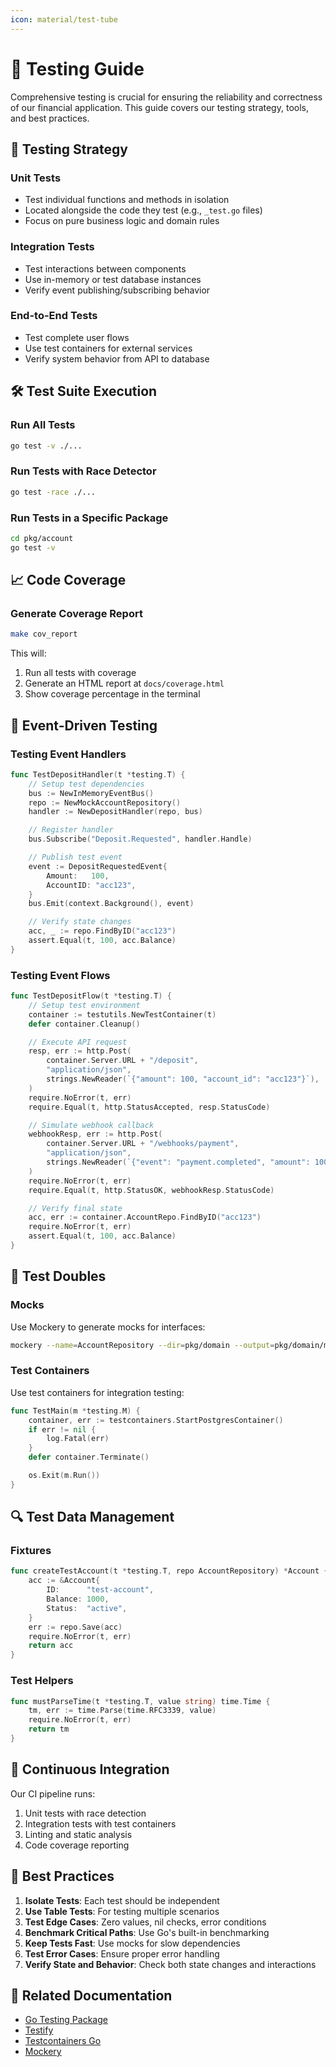 ```yaml
---
icon: material/test-tube
---
```


# 🧪 Testing Guide

Comprehensive testing is crucial for ensuring the reliability and correctness of our financial application. This guide covers our testing strategy, tools, and best practices.

## 🎯 Testing Strategy

### Unit Tests

- Test individual functions and methods in isolation
- Located alongside the code they test (e.g., `_test.go` files)
- Focus on pure business logic and domain rules

### Integration Tests

- Test interactions between components
- Use in-memory or test database instances
- Verify event publishing/subscribing behavior

### End-to-End Tests

- Test complete user flows
- Use test containers for external services
- Verify system behavior from API to database

## 🛠️ Test Suite Execution

### Run All Tests

```bash
go test -v ./...
```

### Run Tests with Race Detector

```bash
go test -race ./...
```

### Run Tests in a Specific Package

```bash
cd pkg/account
go test -v
```

## 📈 Code Coverage

### Generate Coverage Report

```bash
make cov_report
```

This will:

1. Run all tests with coverage
2. Generate an HTML report at `docs/coverage.html`
3. Show coverage percentage in the terminal

## 🔄 Event-Driven Testing

### Testing Event Handlers

```go
func TestDepositHandler(t *testing.T) {
    // Setup test dependencies
    bus := NewInMemoryEventBus()
    repo := NewMockAccountRepository()
    handler := NewDepositHandler(repo, bus)

    // Register handler
    bus.Subscribe("Deposit.Requested", handler.Handle)

    // Publish test event
    event := DepositRequestedEvent{
        Amount:   100,
        AccountID: "acc123",
    }
    bus.Emit(context.Background(), event)

    // Verify state changes
    acc, _ := repo.FindByID("acc123")
    assert.Equal(t, 100, acc.Balance)
}
```

### Testing Event Flows

```go
func TestDepositFlow(t *testing.T) {
    // Setup test environment
    container := testutils.NewTestContainer(t)
    defer container.Cleanup()

    // Execute API request
    resp, err := http.Post(
        container.Server.URL + "/deposit",
        "application/json",
        strings.NewReader(`{"amount": 100, "account_id": "acc123"}`),
    )
    require.NoError(t, err)
    require.Equal(t, http.StatusAccepted, resp.StatusCode)

    // Simulate webhook callback
    webhookResp, err := http.Post(
        container.Server.URL + "/webhooks/payment",
        "application/json",
        strings.NewReader(`{"event": "payment.completed", "amount": 100, "account_id": "acc123"}`),
    )
    require.NoError(t, err)
    require.Equal(t, http.StatusOK, webhookResp.StatusCode)

    // Verify final state
    acc, err := container.AccountRepo.FindByID("acc123")
    require.NoError(t, err)
    assert.Equal(t, 100, acc.Balance)
}
```

## 🧪 Test Doubles

### Mocks

Use Mockery to generate mocks for interfaces:

```bash
mockery --name=AccountRepository --dir=pkg/domain --output=pkg/domain/mocks
```

### Test Containers

Use test containers for integration testing:

```go
func TestMain(m *testing.M) {
    container, err := testcontainers.StartPostgresContainer()
    if err != nil {
        log.Fatal(err)
    }
    defer container.Terminate()

    os.Exit(m.Run())
}
```

## 🔍 Test Data Management

### Fixtures

```go
func createTestAccount(t *testing.T, repo AccountRepository) *Account {
    acc := &Account{
        ID:      "test-account",
        Balance: 1000,
        Status:  "active",
    }
    err := repo.Save(acc)
    require.NoError(t, err)
    return acc
}
```

### Test Helpers

```go
func mustParseTime(t *testing.T, value string) time.Time {
    tm, err := time.Parse(time.RFC3339, value)
    require.NoError(t, err)
    return tm
}
```

## 🚀 Continuous Integration

Our CI pipeline runs:

1. Unit tests with race detection
2. Integration tests with test containers
3. Linting and static analysis
4. Code coverage reporting

## 📝 Best Practices

1. **Isolate Tests**: Each test should be independent
2. **Use Table Tests**: For testing multiple scenarios
3. **Test Edge Cases**: Zero values, nil checks, error conditions
4. **Benchmark Critical Paths**: Use Go's built-in benchmarking
5. **Keep Tests Fast**: Use mocks for slow dependencies
6. **Test Error Cases**: Ensure proper error handling
7. **Verify State and Behavior**: Check both state changes and interactions

## 🔗 Related Documentation

- [Go Testing Package](https://pkg.go.dev/testing)
- [Testify](https://github.com/stretchr/testify)
- [Testcontainers Go](https://golang.testcontainers.org/)
- [Mockery](https://github.com/vektra/mockery)
